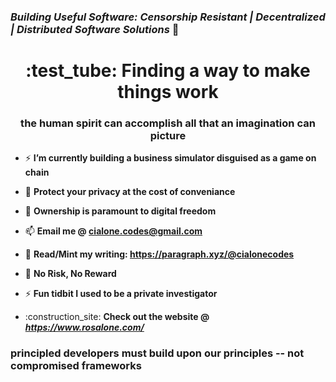 ### *Building Useful Software: Censorship Resistant | Decentralized | Distributed Software Solutions*  :rocket: 


<h1 align="center"> :test_tube:  Finding a way to make things work</h1>
<h3 align="center">the human spirit can accomplish all that an imagination can picture</h3>

- ⚡ **I’m currently building a business simulator disguised as a game on chain** 

- :ninja: **Protect your privacy at the cost of conveniance**

- 💬 **Ownership is paramount to digital freedom**

- 📫 **Email me @ cialone.codes@gmail.com**

- 📄 **Read/Mint my writing: https://paragraph.xyz/@cialonecodes**
  
- :game_die: **No Risk, No Reward**

- ⚡ **Fun tidbit I used to be a private investigator**

- :construction_site:  **Check out the website @ *https://www.rosalone.com/***

<h3 align="left">principled developers must build upon our principles -- not compromised frameworks</h3>


